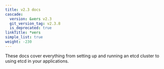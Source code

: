 ```yaml
---
title: v2.3 docs
cascade:
  version: &vers v2.3
  git_version_tag: v2.3.8
  is_deprecated: true
linkTitle: *vers
simple_list: true
weight: -230
---
```


These docs cover everything from setting up and running an etcd cluster to using
etcd in your applications.
